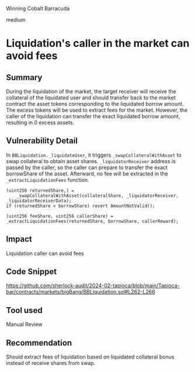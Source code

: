 Winning Cobalt Barracuda

medium

# Liquidation's caller in the market can avoid fees

## Summary
During the liquidation of the market, the target receiver will receive the collateral of the liquidated user and should transfer back to the market contract the asset tokens corresponding to the liquidated borrow amount. The excess tokens will be used to extract fees for the market. However, the caller of the liquidation can transfer the exact liquidated borrow amount, resulting in 0 excess assets.
## Vulnerability Detail
In `BBLiquidation._liquidateUser`, it triggers `_swapCollateralWithAsset` to swap collateral to obtain asset shares. `_liquidatorReceiver` address is passed by the caller, so the caller can prepare to transfer the exact borrowShare of the asset. Afterward, no fee will be extracted in the `_extractLiquidationFees` function.
```solidity=
(uint256 returnedShare,) =
    _swapCollateralWithAsset(collateralShare, _liquidatorReceiver, _liquidatorReceiverData);
if (returnedShare < borrowShare) revert AmountNotValid();

(uint256 feeShare, uint256 callerShare) = _extractLiquidationFees(returnedShare, borrowShare, callerReward);
```
## Impact
Liquidation caller can avoid fees
## Code Snippet
https://github.com/sherlock-audit/2024-02-tapioca/blob/main/Tapioca-bar/contracts/markets/bigBang/BBLiquidation.sol#L262-L266
## Tool used

Manual Review

## Recommendation
Should extract fees of liquidation based on liquidated collateral bonus instead of receive shares from swap.